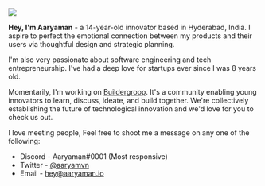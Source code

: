 <img src="https://media.discordapp.net/attachments/864826842707132446/930809278279848036/Profile_Banner_GH.png" />

<br>

**Hey, I'm Aaryaman** - a 14-year-old innovator based in Hyderabad, India. I aspire to perfect the emotional connection between my products and their users via thoughtful design and strategic planning. 

I'm also very passionate about software engineering and tech entrepreneurship. I've had a deep love for startups ever since I was 8 years old. 

Momentarily, I'm working on <a href="https://buildergroop.com">Buildergroop</a>. It's a community enabling young innovators to learn, discuss, ideate, and build together. We're collectively establishing the future of technological innovation and we'd love for you to check us out.

I love meeting people, Feel free to shoot me a message on any one of the following:

- Discord - Aaryaman#0001 (Most responsive)
- Twitter - <a href="https://twitter.com/aaryamvn">@aaryamvn</a> 
- Email - <a href="mailto:hey@aaryaman.io">hey@aaryaman.io</a>
